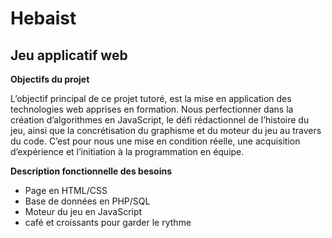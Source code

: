 # Hebaist

##   Jeu applicatif web


**Objectifs du projet**

L’objectif principal de ce projet tutoré, est la mise en application des
technologies web apprises en formation.
Nous perfectionner dans la création d’algorithmes en JavaScript, le défi
rédactionnel de l’histoire du jeu, ainsi que la concrétisation du graphisme et du
moteur du jeu au travers du code.
C’est pour nous une mise en condition réelle, une acquisition d’expérience et
l’initiation à la programmation en équipe.

**Description fonctionnelle des besoins**

- Page en HTML/CSS
- Base de données en PHP/SQL
- Moteur du jeu en JavaScript
- café et croissants pour garder le rythme
